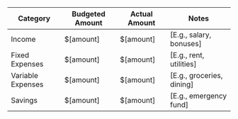 
|Category|Budgeted Amount|Actual Amount|Notes|
|---|---|---|---|
|Income|$[amount]|$[amount]|[E.g., salary, bonuses]|
|Fixed Expenses|$[amount]|$[amount]|[E.g., rent, utilities]|
|Variable Expenses|$[amount]|$[amount]|[E.g., groceries, dining]|
|Savings|$[amount]|$[amount]|[E.g., emergency fund]|
